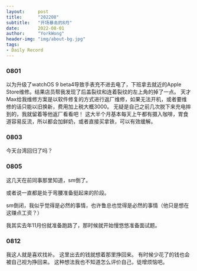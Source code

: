 ```yaml
---
layout:     post
title:      "202208"
subtitle:   "开场暴击的8月"
date:       2022-08-01
author:     "YorkWong"
header-img: "img/about-bg.jpg"
tags:
- Daily Record
---
```

### 0801
以为升级了watchOS 9 beta4导致手表充不进去电了，下班拿去就近的Apple Store维修。结果店员帮我发现了后盖裂纹和连着裂纹的左上角的掉了一点。
天才Max给我维修方案是以软件修复的方式进行返厂维修，如果无法开机，或者要维修的话只能以旧换新，费用加上税大概3000。
无疑是自己之前几次脱下来充电摔到的，我就留着等他返厂看看吧！
这大半个月基本每天上午都有摄入咖啡，胃食道容易反流，所以都会加鲜奶，或者直接买拿铁，可以有效缓解。

### 0803
今天台湾回归了吗？

### 0805
这几天在前同事那里知道，sm倒了。

或者说一直都是处于弯腰准备挺起来的阶段。

sm倒闭，我似乎觉得是必然的事情，也许鲁总也觉得是必然的事情（他只是想在这赚点工资？）

我其实去年11月份就准备跑路了，那时候就开始慢悠悠准备面试题。

### 0812
我这人就是喜欢找补。
这里出去的钱就想着那里挣回来。
有时候少花了的钱也会被自己视为挣回来。
这种想法我也不知道怎么评价自己，徒增烦恼吧。

